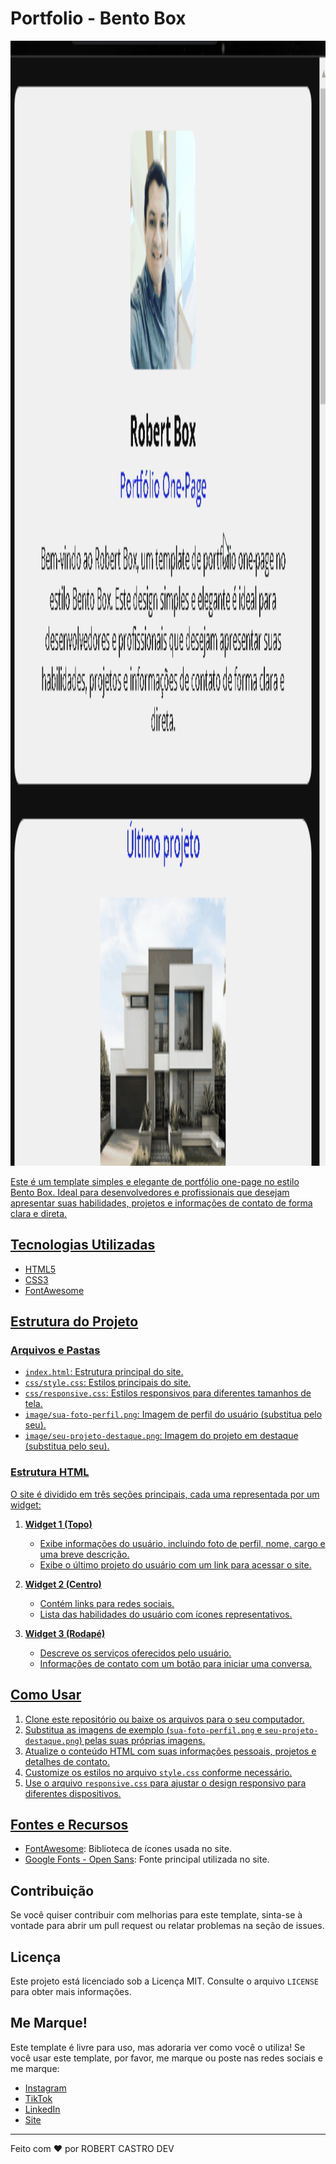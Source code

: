 # Portfolio - Bento Box

<div alingn="center">
  <a href="https://github.com/RobertCastro86">
    <img height="1800px" src="animação.gif">
</div>


Este é um template simples e elegante de portfólio one-page no estilo Bento Box. Ideal para desenvolvedores e profissionais que desejam apresentar suas habilidades, projetos e informações de contato de forma clara e direta.

## Tecnologias Utilizadas

- HTML5
- CSS3
- FontAwesome

## Estrutura do Projeto

### Arquivos e Pastas

- `index.html`: Estrutura principal do site.
- `css/style.css`: Estilos principais do site.
- `css/responsive.css`: Estilos responsivos para diferentes tamanhos de tela.
- `image/sua-foto-perfil.png`: Imagem de perfil do usuário (substitua pelo seu).
- `image/seu-projeto-destaque.png`: Imagem do projeto em destaque (substitua pelo seu).

### Estrutura HTML

O site é dividido em três seções principais, cada uma representada por um widget:

1. **Widget 1 (Topo)**
   - Exibe informações do usuário, incluindo foto de perfil, nome, cargo e uma breve descrição.
   - Exibe o último projeto do usuário com um link para acessar o site.

2. **Widget 2 (Centro)**
   - Contém links para redes sociais.
   - Lista das habilidades do usuário com ícones representativos.

3. **Widget 3 (Rodapé)**
   - Descreve os serviços oferecidos pelo usuário.
   - Informações de contato com um botão para iniciar uma conversa.

## Como Usar

1. Clone este repositório ou baixe os arquivos para o seu computador.
2. Substitua as imagens de exemplo (`sua-foto-perfil.png` e `seu-projeto-destaque.png`) pelas suas próprias imagens.
3. Atualize o conteúdo HTML com suas informações pessoais, projetos e detalhes de contato.
4. Customize os estilos no arquivo `style.css` conforme necessário.
5. Use o arquivo `responsive.css` para ajustar o design responsivo para diferentes dispositivos.

## Fontes e Recursos

- [FontAwesome](https://cdnjs.cloudflare.com/ajax/libs/font-awesome/6.5.2/css/all.min.css): Biblioteca de ícones usada no site.
- [Google Fonts - Open Sans](https://fonts.googleapis.com/css2?family=Open+Sans:ital,wght@0,300..800;1,300..800&display=swap): Fonte principal utilizada no site.

## Contribuição

Se você quiser contribuir com melhorias para este template, sinta-se à vontade para abrir um pull request ou relatar problemas na seção de issues.

## Licença

Este projeto está licenciado sob a Licença MIT. Consulte o arquivo `LICENSE` para obter mais informações.

## Me Marque!

Este template é livre para uso, mas adoraria ver como você o utiliza! Se você usar este template, por favor, me marque ou poste nas redes sociais e me marque:

- [Instagram](https://www.instagram.com/robertviniciuscastro/)
- [TikTok](https://www.tiktok.com/@robertcastroempreendedor)
- [LinkedIn](https://www.linkedin.com/in/robert-castro-606352108/)
- [Site](https://robertcastroimoveis.com.br/)

---

Feito com ❤️ por ROBERT CASTRO DEV
